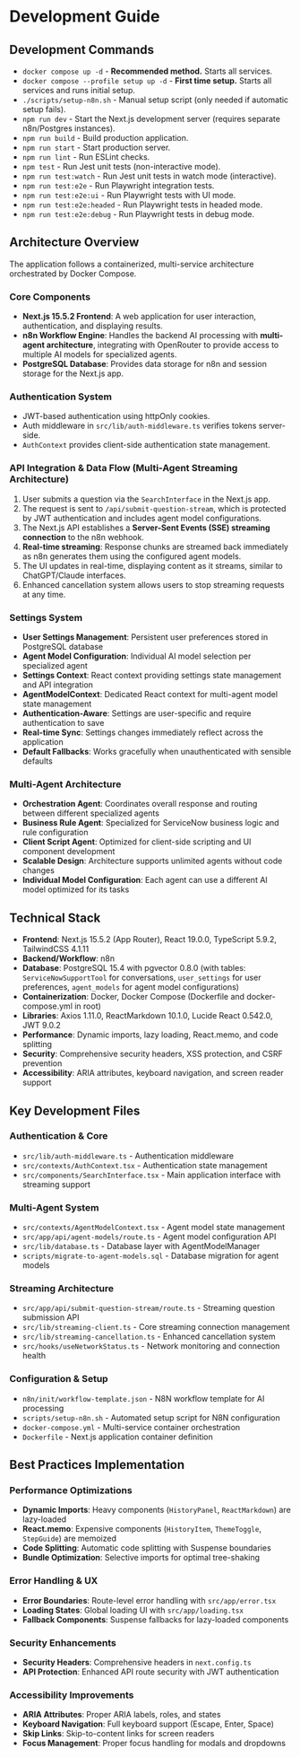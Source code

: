 # Development Guide

## Development Commands

- `docker compose up -d` - **Recommended method.** Starts all services.
- `docker compose --profile setup up -d` - **First time setup.** Starts all services and runs initial setup.
- `./scripts/setup-n8n.sh` - Manual setup script (only needed if automatic setup fails).
- `npm run dev` - Start the Next.js development server (requires separate n8n/Postgres instances).
- `npm run build` - Build production application.
- `npm run start` - Start production server.
- `npm run lint` - Run ESLint checks.
- `npm test` - Run Jest unit tests (non-interactive mode).
- `npm run test:watch` - Run Jest unit tests in watch mode (interactive).
- `npm run test:e2e` - Run Playwright integration tests.
- `npm run test:e2e:ui` - Run Playwright tests with UI mode.
- `npm run test:e2e:headed` - Run Playwright tests in headed mode.
- `npm run test:e2e:debug` - Run Playwright tests in debug mode.

## Architecture Overview

The application follows a containerized, multi-service architecture orchestrated by Docker Compose.

### Core Components
- **Next.js 15.5.2 Frontend**: A web application for user interaction, authentication, and displaying results.
- **n8n Workflow Engine**: Handles the backend AI processing with **multi-agent architecture**, integrating with OpenRouter to provide access to multiple AI models for specialized agents.
- **PostgreSQL Database**: Provides data storage for n8n and session storage for the Next.js app.

### Authentication System
- JWT-based authentication using httpOnly cookies.
- Auth middleware in `src/lib/auth-middleware.ts` verifies tokens server-side.
- `AuthContext` provides client-side authentication state management.

### API Integration & Data Flow (Multi-Agent Streaming Architecture)
1. User submits a question via the `SearchInterface` in the Next.js app.
2. The request is sent to `/api/submit-question-stream`, which is protected by JWT authentication and includes agent model configurations.
3. The Next.js API establishes a **Server-Sent Events (SSE) streaming connection** to the n8n webhook.
4. **Real-time streaming**: Response chunks are streamed back immediately as n8n generates them using the configured agent models.
5. The UI updates in real-time, displaying content as it streams, similar to ChatGPT/Claude interfaces.
6. Enhanced cancellation system allows users to stop streaming requests at any time.

### Settings System
- **User Settings Management**: Persistent user preferences stored in PostgreSQL database
- **Agent Model Configuration**: Individual AI model selection per specialized agent
- **Settings Context**: React context providing settings state management and API integration
- **AgentModelContext**: Dedicated React context for multi-agent model state management
- **Authentication-Aware**: Settings are user-specific and require authentication to save
- **Real-time Sync**: Settings changes immediately reflect across the application
- **Default Fallbacks**: Works gracefully when unauthenticated with sensible defaults

### Multi-Agent Architecture
- **Orchestration Agent**: Coordinates overall response and routing between different specialized agents
- **Business Rule Agent**: Specialized for ServiceNow business logic and rule configuration
- **Client Script Agent**: Optimized for client-side scripting and UI component development
- **Scalable Design**: Architecture supports unlimited agents without code changes
- **Individual Model Configuration**: Each agent can use a different AI model optimized for its tasks

## Technical Stack

- **Frontend**: Next.js 15.5.2 (App Router), React 19.0.0, TypeScript 5.9.2, TailwindCSS 4.1.11
- **Backend/Workflow**: n8n
- **Database**: PostgreSQL 15.4 with pgvector 0.8.0 (with tables: `ServiceNowSupportTool` for conversations, `user_settings` for user preferences, `agent_models` for agent model configurations)
- **Containerization**: Docker, Docker Compose (Dockerfile and docker-compose.yml in root)
- **Libraries**: Axios 1.11.0, ReactMarkdown 10.1.0, Lucide React 0.542.0, JWT 9.0.2
- **Performance**: Dynamic imports, lazy loading, React.memo, and code splitting
- **Security**: Comprehensive security headers, XSS protection, and CSRF prevention
- **Accessibility**: ARIA attributes, keyboard navigation, and screen reader support

## Key Development Files

### Authentication & Core
-   `src/lib/auth-middleware.ts` - Authentication middleware
-   `src/contexts/AuthContext.tsx` - Authentication state management
-   `src/components/SearchInterface.tsx` - Main application interface with streaming support

### Multi-Agent System
-   `src/contexts/AgentModelContext.tsx` - Agent model state management
-   `src/app/api/agent-models/route.ts` - Agent model configuration API
-   `src/lib/database.ts` - Database layer with AgentModelManager
-   `scripts/migrate-to-agent-models.sql` - Database migration for agent models

### Streaming Architecture
-   `src/app/api/submit-question-stream/route.ts` - Streaming question submission API
-   `src/lib/streaming-client.ts` - Core streaming connection management
-   `src/lib/streaming-cancellation.ts` - Enhanced cancellation system
-   `src/hooks/useNetworkStatus.ts` - Network monitoring and connection health

### Configuration & Setup
-   `n8n/init/workflow-template.json` - N8N workflow template for AI processing
-   `scripts/setup-n8n.sh` - Automated setup script for N8N configuration
-   `docker-compose.yml` - Multi-service container orchestration
-   `Dockerfile` - Next.js application container definition

## Best Practices Implementation

### Performance Optimizations
- **Dynamic Imports**: Heavy components (`HistoryPanel`, `ReactMarkdown`) are lazy-loaded
- **React.memo**: Expensive components (`HistoryItem`, `ThemeToggle`, `StepGuide`) are memoized
- **Code Splitting**: Automatic code splitting with Suspense boundaries
- **Bundle Optimization**: Selective imports for optimal tree-shaking

### Error Handling & UX
- **Error Boundaries**: Route-level error handling with `src/app/error.tsx`
- **Loading States**: Global loading UI with `src/app/loading.tsx`
- **Fallback Components**: Suspense fallbacks for lazy-loaded components

### Security Enhancements
- **Security Headers**: Comprehensive headers in `next.config.ts`
- **API Protection**: Enhanced API route security with JWT authentication

### Accessibility Improvements
- **ARIA Attributes**: Proper ARIA labels, roles, and states
- **Keyboard Navigation**: Full keyboard support (Escape, Enter, Space)
- **Skip Links**: Skip-to-content links for screen readers
- **Focus Management**: Proper focus handling for modals and dropdowns